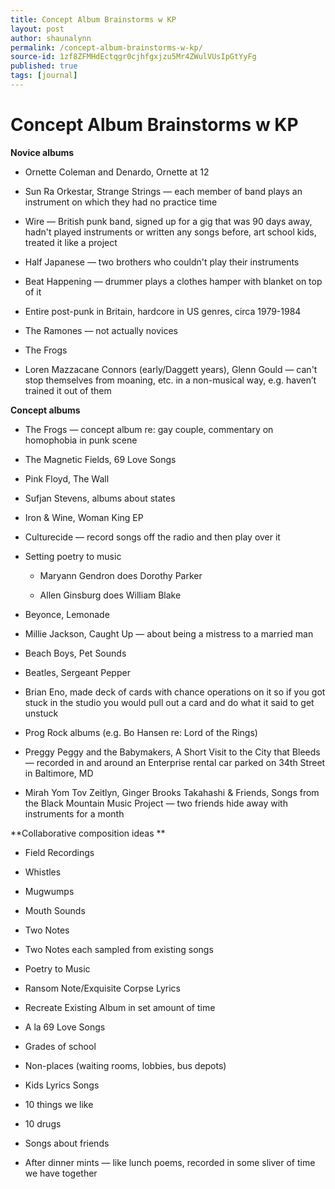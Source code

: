 ```yaml
---
title: Concept Album Brainstorms w KP
layout: post
author: shaunalynn
permalink: /concept-album-brainstorms-w-kp/
source-id: 1zf8ZFMHdEctqgr0cjhfgxjzu5Mr4ZWulVUsIpGtYyFg
published: true
tags: [journal]
---
```


# Concept Album Brainstorms w KP

**Novice albums**

* Ornette Coleman and Denardo, Ornette at 12

* Sun Ra Orkestar, Strange Strings — each member of band plays an instrument on which they had no practice time

* Wire — British punk band, signed up for a gig that was 90 days away, hadn't played instruments or written any songs before, art school kids, treated it like a project

* Half Japanese — two brothers who couldn't play their instruments

* Beat Happening — drummer plays a clothes hamper with blanket on top of it

* Entire post-punk in Britain, hardcore in US genres, circa 1979-1984

* The Ramones — not actually novices

* The Frogs

* Loren Mazzacane Connors (early/Daggett years), Glenn Gould — can't stop themselves from moaning, etc. in a non-musical way, e.g. haven’t trained it out of them

**Concept albums**

* The Frogs — concept album re: gay couple, commentary on homophobia in punk scene

* The Magnetic Fields, 69 Love Songs

* Pink Floyd, The Wall

* Sufjan Stevens, albums about states

* Iron & Wine, Woman King EP

* Culturecide — record songs off the radio and then play over it

* Setting poetry to music

    * Maryann Gendron does Dorothy Parker 

    * Allen Ginsburg does William Blake

* Beyonce, Lemonade

* Millie Jackson, Caught Up — about being a mistress to a married man

* Beach Boys, Pet Sounds

* Beatles, Sergeant Pepper

* Brian Eno, made deck of cards with chance operations on it so if you got stuck in the studio you would pull out a card and do what it said to get unstuck

* Prog Rock albums (e.g. Bo Hansen re: Lord of the Rings)

* Preggy Peggy and the Babymakers, A Short Visit to the City that Bleeds — recorded in and around an Enterprise rental car parked on 34th Street in Baltimore, MD

* Mirah Yom Tov Zeitlyn, Ginger Brooks Takahashi & Friends, Songs from the Black Mountain Music Project — two friends hide away with instruments for a month

**Collaborative composition ideas **

* Field Recordings

* Whistles

* Mugwumps

* Mouth Sounds

* Two Notes

* Two Notes each sampled from existing songs

* Poetry to Music

* Ransom Note/Exquisite Corpse Lyrics

* Recreate Existing Album in set amount of time

* A la 69 Love Songs

* Grades of school

* Non-places (waiting rooms, lobbies, bus depots)

* Kids Lyrics Songs

* 10 things we like

* 10 drugs

* Songs about friends

* After dinner mints — like lunch poems, recorded in some sliver of time we have together